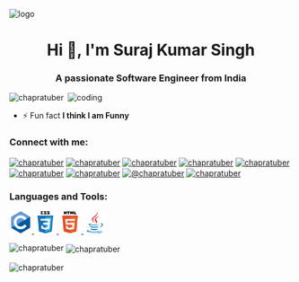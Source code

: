 ![logo](banner.png)



<h1 align="center">Hi 👋, I'm Suraj Kumar Singh</h1>
<h3 align="center">A passionate Software Engineer from India</h3>
<img align="right" alt="coding" width="400" src="https://user-images.githubusercontent.com/55389276/140866485-8fb1c876-9a8f-4d6a-98dc-08c4981eaf70.gif">

<p align="left"> <img src="https://komarev.com/ghpvc/?username=chapratuber&label=Profile%20views&color=0e75b6&style=flat" alt="chapratuber" /> </p>

- ⚡ Fun fact **I think I am Funny**

<h3 align="left">Connect with me:</h3>
<p align="left">
<a href="https://twitter.com/chapratuber" target="blank"><img align="center" src="https://raw.githubusercontent.com/rahuldkjain/github-profile-readme-generator/master/src/images/icons/Social/twitter.svg" alt="chapratuber" height="30" width="40" /></a>
<a href="https://linkedin.com/in/chapratuber" target="blank"><img align="center" src="https://raw.githubusercontent.com/rahuldkjain/github-profile-readme-generator/master/src/images/icons/Social/linked-in-alt.svg" alt="chapratuber" height="30" width="40" /></a>
<a href="https://fb.com/chapratuber" target="blank"><img align="center" src="https://raw.githubusercontent.com/rahuldkjain/github-profile-readme-generator/master/src/images/icons/Social/facebook.svg" alt="chapratuber" height="30" width="40" /></a>
<a href="https://instagram.com/chapratuber" target="blank"><img align="center" src="https://raw.githubusercontent.com/rahuldkjain/github-profile-readme-generator/master/src/images/icons/Social/instagram.svg" alt="chapratuber" height="30" width="40" /></a>
<a href="https://www.youtube.com/c/chapratuber" target="blank"><img align="center" src="https://raw.githubusercontent.com/rahuldkjain/github-profile-readme-generator/master/src/images/icons/Social/youtube.svg" alt="chapratuber" height="30" width="40" /></a>
<a href="https://www.hackerrank.com/chapratuber" target="blank"><img align="center" src="https://raw.githubusercontent.com/rahuldkjain/github-profile-readme-generator/master/src/images/icons/Social/hackerrank.svg" alt="chapratuber" height="30" width="40" /></a>
<a href="https://www.leetcode.com/chapratuber" target="blank"><img align="center" src="https://raw.githubusercontent.com/rahuldkjain/github-profile-readme-generator/master/src/images/icons/Social/leet-code.svg" alt="chapratuber" height="30" width="40" /></a>
<a href="https://www.hackerearth.com/@chapratuber" target="blank"><img align="center" src="https://raw.githubusercontent.com/rahuldkjain/github-profile-readme-generator/master/src/images/icons/Social/hackerearth.svg" alt="@chapratuber" height="30" width="40" /></a>
<a href="https://auth.geeksforgeeks.org/user/chapratuber" target="blank"><img align="center" src="https://raw.githubusercontent.com/rahuldkjain/github-profile-readme-generator/master/src/images/icons/Social/geeks-for-geeks.svg" alt="chapratuber" height="30" width="40" /></a>
</p>

<h3 align="left">Languages and Tools:</h3>
<p align="left"> <a href="https://www.cprogramming.com/" target="_blank" rel="noreferrer"> <img src="https://raw.githubusercontent.com/devicons/devicon/master/icons/c/c-original.svg" alt="c" width="40" height="40"/> </a> <a href="https://www.w3schools.com/css/" target="_blank" rel="noreferrer"> <img src="https://raw.githubusercontent.com/devicons/devicon/master/icons/css3/css3-original-wordmark.svg" alt="css3" width="40" height="40"/> </a> <a href="https://www.w3.org/html/" target="_blank" rel="noreferrer"> <img src="https://raw.githubusercontent.com/devicons/devicon/master/icons/html5/html5-original-wordmark.svg" alt="html5" width="40" height="40"/> </a> <a href="https://www.java.com" target="_blank" rel="noreferrer"> <img src="https://raw.githubusercontent.com/devicons/devicon/master/icons/java/java-original.svg" alt="java" width="40" height="40"/> </a> </p>

<p><img align="left" src="https://github-readme-stats.vercel.app/api/top-langs?username=chapratuber&show_icons=true&locale=en&layout=compact" alt="chapratuber" /></p>

<p>&nbsp;<img align="center" src="https://github-readme-stats.vercel.app/api?username=chapratuber&show_icons=true&locale=en" alt="chapratuber" /></p>

<p><img align="center" src="https://github-readme-streak-stats.herokuapp.com/?user=chapratuber&" alt="chapratuber" /></p>
